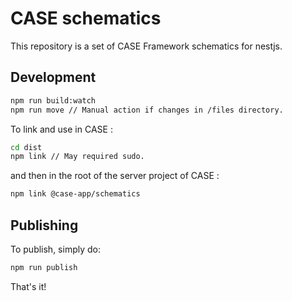 # CASE schematics

This repository is a set of CASE Framework schematics for nestjs.

## Development

```bash
npm run build:watch
npm run move // Manual action if changes in /files directory.
```

To link and use in CASE :

```bash
cd dist
npm link // May required sudo.
```

and then in the root of the server project of CASE :

```bash
npm link @case-app/schematics
```

## Publishing

To publish, simply do:

```bash
npm run publish
```

That's it!
